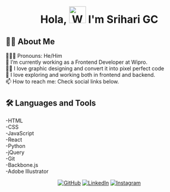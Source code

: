 <h1 align="center"> Hola, <img src="https://raw.githubusercontent.com/nixin72/nixin72/master/wave.gif" 
         alt="Waving hand animated gif"
         height="45"
         width="45" /> I'm Srihari GC</h1>

## 👩‍💻 About Me

👩🏻‍💻 Pronouns: He/Him <br>
💼 I’m currently working as a Frontend Developer at Wipro.<br>
👨‍🔬 I love graphic designing and convert it into pixel perfect code<br>
🧭 I love exploring and working both in frontend and backend.<br>
📫 How to reach me: Check social links below.<br>


## 🛠️ Languages and Tools


-HTML <br> -CSS <br> -JavaScript <br> -React <br> -Python <br> -jQuery <br> -Git <br> -Backbone.js <br> -Adobe Illustrator

<!---
Srihari3601/Srihari3601 is a ✨ special ✨ repository because its `README.md` (this file) appears on your GitHub profile.
You can click the Preview link to take a look at your changes.
--->

<p align="center">
	<a href="[https://github.com/Srihari3601]"><img src="https://img.icons8.com/bubbles/50/000000/github.png" alt="GitHub"/></a>
	<a href="https://www.linkedin.com/in/sriharigc/"><img src="https://img.icons8.com/bubbles/50/000000/linkedin.png" alt="LinkedIn"/></a>
	<a href="https://www.instagram.com/srihari_5121/"><img src="https://img.icons8.com/bubbles/50/000000/instagram.png" alt="Instagram"/></a>
</p>

